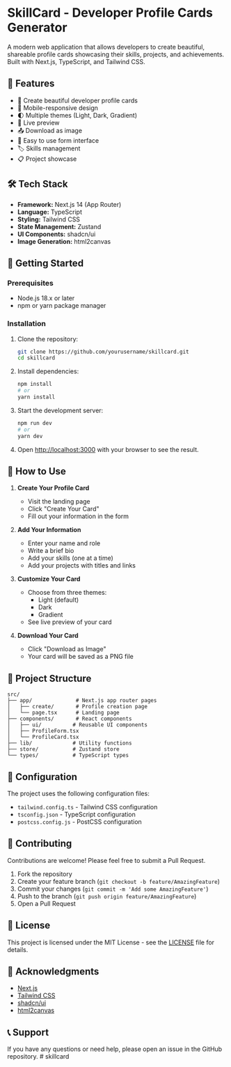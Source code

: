 # SkillCard - Developer Profile Cards Generator

A modern web application that allows developers to create beautiful, shareable profile cards showcasing their skills, projects, and achievements. Built with Next.js, TypeScript, and Tailwind CSS.

## 🌟 Features

- 🎨 Create beautiful developer profile cards
- 📱 Mobile-responsive design
- 🌓 Multiple themes (Light, Dark, Gradient)
- 🔄 Live preview
- 📤 Download as image
- 🎯 Easy to use form interface
- 🏷️ Skills management
- 📋 Project showcase

## 🛠️ Tech Stack

- **Framework:** Next.js 14 (App Router)
- **Language:** TypeScript
- **Styling:** Tailwind CSS
- **State Management:** Zustand
- **UI Components:** shadcn/ui
- **Image Generation:** html2canvas

## 🚀 Getting Started

### Prerequisites

- Node.js 18.x or later
- npm or yarn package manager

### Installation

1. Clone the repository:
   ```bash
   git clone https://github.com/yourusername/skillcard.git
   cd skillcard
   ```

2. Install dependencies:
   ```bash
   npm install
   # or
   yarn install
   ```

3. Start the development server:
   ```bash
   npm run dev
   # or
   yarn dev
   ```

4. Open [http://localhost:3000](http://localhost:3000) with your browser to see the result.

## 📝 How to Use

1. **Create Your Profile Card**
   - Visit the landing page
   - Click "Create Your Card"
   - Fill out your information in the form

2. **Add Your Information**
   - Enter your name and role
   - Write a brief bio
   - Add your skills (one at a time)
   - Add your projects with titles and links

3. **Customize Your Card**
   - Choose from three themes:
     - Light (default)
     - Dark
     - Gradient
   - See live preview of your card

4. **Download Your Card**
   - Click "Download as Image"
   - Your card will be saved as a PNG file

## 📁 Project Structure

```
src/
├── app/              # Next.js app router pages
│   ├── create/       # Profile creation page
│   └── page.tsx      # Landing page
├── components/       # React components
│   ├── ui/          # Reusable UI components
│   ├── ProfileForm.tsx
│   └── ProfileCard.tsx
├── lib/             # Utility functions
├── store/           # Zustand store
└── types/           # TypeScript types
```

## 🔧 Configuration

The project uses the following configuration files:
- `tailwind.config.ts` - Tailwind CSS configuration
- `tsconfig.json` - TypeScript configuration
- `postcss.config.js` - PostCSS configuration

## 🤝 Contributing

Contributions are welcome! Please feel free to submit a Pull Request.

1. Fork the repository
2. Create your feature branch (`git checkout -b feature/AmazingFeature`)
3. Commit your changes (`git commit -m 'Add some AmazingFeature'`)
4. Push to the branch (`git push origin feature/AmazingFeature`)
5. Open a Pull Request

## 📄 License

This project is licensed under the MIT License - see the [LICENSE](LICENSE) file for details.

## 🙏 Acknowledgments

- [Next.js](https://nextjs.org/)
- [Tailwind CSS](https://tailwindcss.com/)
- [shadcn/ui](https://ui.shadcn.com/)
- [html2canvas](https://html2canvas.hertzen.com/)

## 📞 Support

If you have any questions or need help, please open an issue in the GitHub repository. # skillcard
